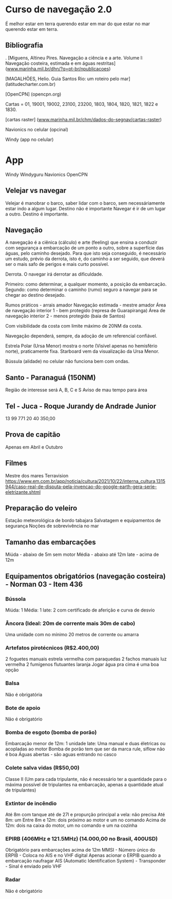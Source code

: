 # Curso de navegação 2.0

É melhor estar em terra querendo estar em mar do que estar no mar querendo estar em terra.

## Bibliografia
.
[Miguens, Altineu Pires. Navegação a ciência e a arte. Volume I: Navegação costeira, estimada e em águas restritas] (www.marinha.mil.br/dhn/?q=pt-br/npublicacoes)

[MAGALHÕES, Helio. Guia Santos Rio: um roteiro pelo mar] (latitudecharter.com.br)

[OpenCPN] (opencpn.org)

Cartas = 01, 19001, 19002, 23100, 23200, 1803, 1804, 1820, 1821, 1822 e 1830.

[cartas raster] (www.marinha.mil.br/chm/dados-do-segnav/cartas-raster)

Navionics no celular (opcinal)

Windy (app no celular)

# App
Windy
Windyguru
Navionics
OpenCPN

## Velejar vs navegar
Velejar é manobrar o barco, saber lidar com o barco, sem necessáriamente estar indo a algum lugar. Destino não é importante
Navegar é ir de um lugar a outro. Destino é importante.

## Navegação
A navegação é a ciênica (cálculo) e arte (feeling) que ensina a conduzir com segurança a embarcação de um ponto a outro, sobre a superfície das águas, pelo caminho desejado.
Para que isto seja conseguido, é necessário um estudo, prévio da derrota, isto é, do caminho a ser seguido, que deverá ser o mais safo de perigos e mais curto possível.

Derrota. O navegar irá derrotar as dificuldade.

Primeiro: como determinar, a qualquer momento, a posição da embarcação.
Segundo: como determinar o caminho (rumo) seguro a navegar para se chegar ao destino desejado.

Rumos práticos - arrais amador
Navegação estimada - mestre amador
Área de navegação interior 1 - bem protegido (represa de Guarapiranga)
Área de navegação interior 2 - menos protegido (baia de Santos)

Com visibilidade da costa com limite máximo de 20NM da costa.

Navegação dependerá, sempre, da adoção de um referencial confiável.

Estrela Polar (Ursa Menor) mostra o norte (Visível apenas no hemisfério norte), praticamente fixa.
Starboard vem da visualização da Ursa Menor.

Bússula (alidade) no celular não funciona bem com ondas.

## Santo - Paranaguá (150NM)
Região de interesse será A, B, C e S
Aviso de mau tempo para área

## Tel - Juca - Roque Jurandy de Andrade Junior
13 99 771 20 40
350,00

## Prova de capitão
Apenas em Abril e Outubro

## Filmes
Mestre dos mares
Terravision
https://www.em.com.br/app/noticia/cultura/2021/10/22/interna_cultura,1315944/caso-real-de-disputa-pela-invencao-do-google-earth-gera-serie-eletrizante.shtml

## Preparação do veleiro
Estação meteorológica de bordo tabajara
Salvatagem e equipamentos de segurança
Noções de sobrevivência no mar

## Tamanho das embarcações
Miúda - abaixo de 5m sem motor
Média - abaixo até 12m
Iate - acima de 12m

## Equipamentos obrigatórios (navegação costeira) - Norman 03 - Item 436

### Bússola
Miúda: 1
Média: 1
Iate: 2 com certificado de aferição e curva de desvio

### Âncora (Ideal: 20m de corrente mais 30m de cabo)
Uma unidade com no mínimo 20 metros de corrente ou amarra

### Artefatos pirotécnicos (R$2.400,00)
2 foguetes manuais estrela vermelha com paraquedas
2 fachos manuais luz vermelha
2 fumígenos flutuantes laranja
Jogar água pra cima é uma boa opção

### Balsa
Não é obrigatória

### Bote de apoio
Não é obrigatório

### Bomba de esgoto (bomba de porão)
Embarcação menor de 12m: 1 unidade
Iate: Uma manual e duas életricas ou acopladas ao motor
Bomba de porão tem que ser da marca rule, siflow não é boa
Águas abertas - são aguas entrando no casco

### Colete salva vidas (R$50,00)
Classe II (Um para cada tripulante, não é necessário ter a quantidade para o máxima possível de tripulantes na embarcação, apenas a quantidade atual de tripulantes)

### Extintor de incêndio
Até 8m com tanque até de 27l e propurção principal a vela: não precisa
Até 8m: um
Entre 8m e 12m: dois próximo ao motor e um no comando
Acima de 12m: dois na caixa do motor, um no comando e um na cozinha

### EPIRB (406MHz e 121.5MHz) (14.000,00 no Brasil, 400USD)
Obrigatório para embarcações acima de 12m
MMSI - Número único do ERPIB - Coloca no AIS e no VHF digital
Apenas acionar o ERPIB quando a embarcação naufragar
AIS (Automatic Identification System) - Transponder - Sinal é enviado pelo VHF

### Radar
Não é obrigatório
